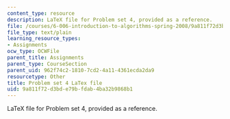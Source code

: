 ```yaml
---
content_type: resource
description: LaTeX file for Problem set 4, provided as a reference.
file: /courses/6-006-introduction-to-algorithms-spring-2008/9a811f72d3bde79bfdab4ba32b9868b1_ps4.tex
file_type: text/plain
learning_resource_types:
- Assignments
ocw_type: OCWFile
parent_title: Assignments
parent_type: CourseSection
parent_uid: 962f74c2-1810-7cd2-4a11-4361ecda2da9
resourcetype: Other
title: Problem set 4 LaTex file
uid: 9a811f72-d3bd-e79b-fdab-4ba32b9868b1
---
```

LaTeX file for Problem set 4, provided as a reference.

